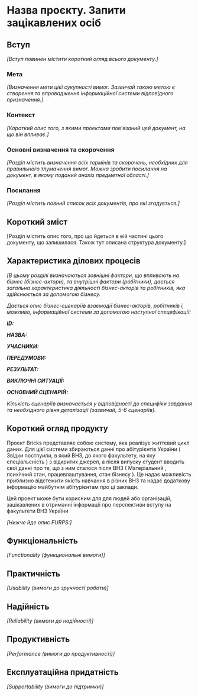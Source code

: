 # Назва проєкту. Запити зацікавлених осіб

## Вступ

*[Вступ повинен містити короткий огляд всього документу.]*

### Мета 

*[Визначення мети цієї сукупності вимог. Зазвичай такою метою є створення та впровадження 
 інформаційної системи відповідного призначення.]*

### Контекст

*[Короткий опис того, з якими проектами пов'язаний цей документ, на що він впливає.]*


### Основні визначення та скорочення

*[Розділ містить визначення всіх термінів та скорочень, необхідних для правильного
тлумачення вимог. Можна зробити посилання на документ, в якому поданий аналіз предметної області.]*


### Посилання

*[Розділ містить повний список всіх документів, про які згадується.]*


## Короткий зміст

[Розділ містить опис того, про що йдеться в еій частині цього документу, що залишилася. Також тут описана структура документу.]

## Характеристика ділових процесів

*[В цьому розділі визначаються зовнішні фактори, що впливають на бізнес (бізнес-актори), 
та внутрішні фактори (робітники), дається загальна характеристика діяльності бізнес-акторів 
та робітників, яка здійснюється за допомогою бізнесу.*

*Дається опис бізнес-сценаріїв взаємодії бізнес-акторів, робітників і, можливо, інформаційної системи за допомогою наступної
специфікації:*

   
***ID:***
    
***НАЗВА:***
    
***УЧАСНИКИ:***

***ПЕРЕДУМОВИ:***

***РЕЗУЛЬТАТ:***

***ВИКЛЮЧНІ СИТУАЦІЇ:***

***ОСНОВНИЙ СЦЕНАРІЙ:***

*Кількість сценаріїв визначається у відповідності до специфіки завдання та необхідного 
рівня деталізації (зазвичай, 5-6 сценаріїв).*

## Короткий огляд продукту

Проект Bricks представляє собою систему, яка реалізує життєвий цикл даних. Для цієї системи збираються данні про абітурієнтів України ( Звідки постпуили, в який ВНЗ, до якого факультету, на яку спеціальсність ) з відкритих джерел, а після випуску студент вводить свої данні про те, що з ним сталося після ВНЗ ( Матеріальний , психічний стан, працевлаштування, стан бізнесу ). Це надає можливість приблизно відстежити якість навчання в різних ВНЗ та надає додаткову інформацію  майбутнім абітурієнтам про ці заклади.

Цей проект може бути корисним для для людей або організацій, зацікавлених в отриманні інформації про перспективи вступу на факультети ВНЗ України 


*[Нижче йде опис FURPS:]*


## Функціональність

*[Functionality (функциональні вимоги)]*

## Практичність

*[Usability (вимоги до зручності роботи)]*

## Надійність

*[Reliability (вимоги до надійності)]*

## Продуктивність

*[Performance (вимоги до продуктивності)]*

## Експлуатаційна придатність

*[Supportability (вимоги до підтримки)]*
